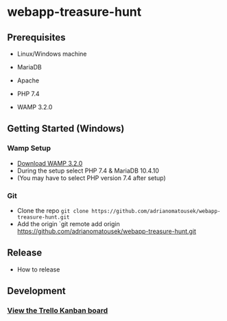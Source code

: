 # webapp-treasure-hunt


## Prerequisites
- Linux/Windows machine
- MariaDB
- Apache
- PHP 7.4

- WAMP 3.2.0

## Getting Started (Windows)
### Wamp Setup
- [Download WAMP 3.2.0](http://www.wampserver.com/en/)
- During the setup select PHP 7.4 & MariaDB 10.4.10
- (You may have to select PHP version 7.4 after setup)

### Git
- Clone the repo `git clone https://github.com/adrianomatousek/webapp-treasure-hunt.git`
- Add the origin `git remote add origin https://github.com/adrianomatousek/webapp-treasure-hunt.git

## Release
- How to release


## Development
### [View the Trello Kanban board](https://trello.com/b/Yg87NVOQ/swe-coursework-kanban-board-group-l)

